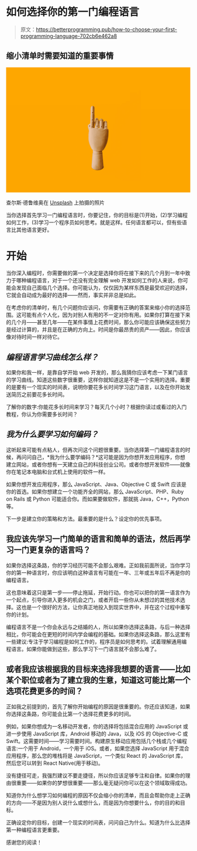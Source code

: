 # 如何选择你的第一门编程语言

> 原文：<https://betterprogramming.pub/how-to-choose-your-first-programming-language-702cb6e462a8>

## 缩小清单时需要知道的重要事情

![](img/d9238b5fca845ea5eb2429be5c5364a3.png)

查尔斯·德鲁维奥在 [Unsplash](https://unsplash.com/s/photos/first?utm_source=unsplash&utm_medium=referral&utm_content=creditCopyText) 上拍摄的照片

当你选择首先学习一门编程语言时，你要记住，你的目标是(1)开始，(2)学习编程如何工作，(3)学习一个程序员如何思考。就是这样。任何语言都可以，但有些语言比其他语言更好。

# 开始

当你深入编程时，你需要做的第一个决定是选择你将在接下来的几个月到一年中致力于哪种编程语言，对于一个还没有完全理解 web 开发如何工作的人来说，你可能会发现自己面临几个选择。你可能认为，仅仅因为某样东西是最受欢迎的选择，它就会自动成为最好的选择——然而，事实并非总是如此。

在考虑你的清单时，有几个问题你应该问，你需要有正确的答案来缩小你的选择范围。这可能有点个人化，因为对别人有用的不一定对你有用。如果你打算在接下来的几个月——甚至几年——在某件事情上花费时间，那么你可能应该确保这些努力是经过计算的，并且是在正确的方向上。时间是你最昂贵的资产——因此，你应该像对待时间一样对待它。

## ***编程语言学习曲线怎么样？***

如果你和我一样，是靠自学开始 web 开发的，那么我猜你应该考虑一下某门语言的学习曲线。知道这些数字很重要，这样你就知道这是不是一个实用的选择。重要的是要有一个现实的时间表，说明你要花多长时间学习这门语言，以及在你开始发送简历之前要花多长时间。

了解你的数字:你能花多长时间来学习？每天几个小时？根据你读过或看过的入门教程，你认为你需要多长时间？

## ***我为什么要学习如何编码？***

这听起来可能有点粘人，但再次问这个问题很重要。当你选择第一门编程语言的时候，再问问自己，*我为什么要学编码？*这可能是因为你想开发应用程序，你想建立网站，或者你想有一天建立自己的科技创业公司。或者你想开发软件——就像你在笔记本电脑和台式机上使用的软件一样。

如果你想开发应用程序，那么 JavaScript、Java、Objective C 或 Swift 应该是你的首选。如果你想建立一个功能齐全的网站，那么 JavaScript、PHP、Ruby on Rails 或 Python 可能适合你。而如果要做软件，那就挑 Java，C++，Python 等。

下一步是建立你的策略和方法。最重要的是什么？设定你的优先事项。

## 我应该先学习一门简单的语言和简单的语法，然后再学习一门更复杂的语言吗？

如果你选择这条路，你的学习经历可能不会那么艰难。正如我前面所说，当你学习你的第一种语言时，你应该明白这种语言有可能在一年、三年或五年后不再是你的编程语言。

这也意味着这只是第一步——停止拖延，开始行动。你也可以把你的第一语言作为一个起点，引导你进入更多的机会之门，或者开启一些你从未想过的其他技术选择。这也是一个很好的方法，让你真正地投入到现实世界中，并在这个过程中重写你的计划。

编程语言不是一个你会永远与之结婚的人，所以如果你选择这条路，与后一种选择相比，你可能会在更短的时间内学会编程的基础。如果你选择这条路，那么这里有一些建议:专注于学习编程是如何工作的，程序员是如何思考的。试着理解通用编程语言。如果你能做到这些，那么学习下一门语言就不会那么难了。

## 或者我应该根据我的目标来选择我想要的语言——比如某个职位或者为了建立我的生意，知道这可能比第一个选项花费更多的时间？

正如我之前提到的，首先了解你开始编程的原因是很重要的。你还应该知道，如果你选择这条路，你可能会比第一个选择花费更多的时间。

例如，如果你想成为一名移动开发者，你的选择将包括混合应用的 JavaScript 或进一步使用 JavaScript 库，Android 移动的 Java，以及 iOS 的 Objective-C 或 Swift。这需要时间——学习需要时间。构建原生移动应用包括几个栈或几个编程语言:一个用于 Android，一个用于 iOS。或者，如果您选择 JavaScript 用于混合应用程序，那么您的堆栈将是 JavaScript，一个类似 React 的 JavaScript 库，然后您可以转到 React Native(用于移动)。

没有捷径可走，我强烈建议不要走捷径，所以你应该足够专注和自律。如果你的理由很重要——如果你的梦想很重要——那么毫无疑问你可以在这个领域取得成功。

知道你为什么想学习如何编程的原因不仅会缩小你的清单，而且会帮助你走上正确的方向——不是因为别人说什么或想什么，而是因为你想要什么，你的目的和目标。

正确设定你的目标，创建一个现实的时间表，问问自己为什么。知道为什么比选择第一种编程语言更重要。

感谢您的阅读！